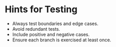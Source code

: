 # Hints for Testing

- Always test boundaries and edge cases.
- Avoid redundant tests.
- Include positive and negative cases.
- Ensure each branch is exercised at least once.
